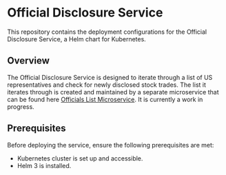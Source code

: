 # Official Disclosure Service

This repository contains the deployment configurations for the Official Disclosure Service, a Helm chart for Kubernetes.

## Overview

The Official Disclosure Service is designed to iterate through a list of US representatives and check for newly disclosed stock trades. The list it iterates through is created and maintained by a separate microservice that can be found here [Officials List Microservice](https://github.com/Travbz/officials-list). It is currently a work in progress.

## Prerequisites

Before deploying the service, ensure the following prerequisites are met:

- Kubernetes cluster is set up and accessible.
- Helm 3 is installed.
